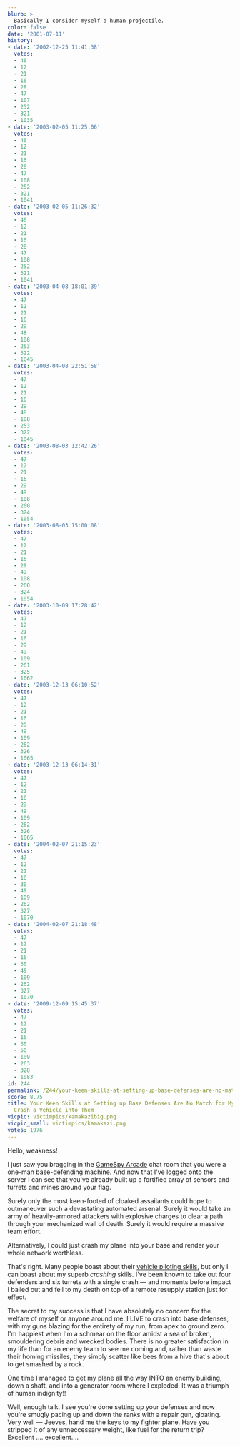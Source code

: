 ```yaml
---
blurb: >
  Basically I consider myself a human projectile.
color: false
date: '2001-07-11'
history:
- date: '2002-12-25 11:41:38'
  votes:
  - 46
  - 12
  - 21
  - 16
  - 28
  - 47
  - 107
  - 252
  - 321
  - 1035
- date: '2003-02-05 11:25:06'
  votes:
  - 46
  - 12
  - 21
  - 16
  - 28
  - 47
  - 108
  - 252
  - 321
  - 1041
- date: '2003-02-05 11:26:32'
  votes:
  - 46
  - 12
  - 21
  - 16
  - 28
  - 47
  - 108
  - 252
  - 321
  - 1041
- date: '2003-04-08 18:01:39'
  votes:
  - 47
  - 12
  - 21
  - 16
  - 29
  - 48
  - 108
  - 253
  - 322
  - 1045
- date: '2003-04-08 22:51:58'
  votes:
  - 47
  - 12
  - 21
  - 16
  - 29
  - 48
  - 108
  - 253
  - 322
  - 1045
- date: '2003-08-03 12:42:26'
  votes:
  - 47
  - 12
  - 21
  - 16
  - 29
  - 49
  - 108
  - 260
  - 324
  - 1054
- date: '2003-08-03 15:00:08'
  votes:
  - 47
  - 12
  - 21
  - 16
  - 29
  - 49
  - 108
  - 260
  - 324
  - 1054
- date: '2003-10-09 17:28:42'
  votes:
  - 47
  - 12
  - 21
  - 16
  - 29
  - 49
  - 109
  - 261
  - 325
  - 1062
- date: '2003-12-13 06:10:52'
  votes:
  - 47
  - 12
  - 21
  - 16
  - 29
  - 49
  - 109
  - 262
  - 326
  - 1065
- date: '2003-12-13 06:14:31'
  votes:
  - 47
  - 12
  - 21
  - 16
  - 29
  - 49
  - 109
  - 262
  - 326
  - 1065
- date: '2004-02-07 21:15:23'
  votes:
  - 47
  - 12
  - 21
  - 16
  - 30
  - 49
  - 109
  - 262
  - 327
  - 1070
- date: '2004-02-07 21:18:48'
  votes:
  - 47
  - 12
  - 21
  - 16
  - 30
  - 49
  - 109
  - 262
  - 327
  - 1070
- date: '2009-12-09 15:45:37'
  votes:
  - 47
  - 12
  - 21
  - 16
  - 30
  - 50
  - 109
  - 263
  - 328
  - 1083
id: 244
permalink: /244/your-keen-skills-at-setting-up-base-defenses-are-no-match-for-my-ability-to-crash-a-vehicle-into-them/
score: 8.75
title: Your Keen Skills at Setting up Base Defenses Are No Match for My Ability to
  Crash a Vehicle into Them
vicpic: victimpics/kamakazibig.png
vicpic_small: victimpics/kamakazi.png
votes: 1976
---
```


Hello, weakness!

I just saw you bragging in the [GameSpy
Arcade](https://web.archive.org/web/20010711000000/http://www.gamespyarcade.com/)
chat room that you were a one-man base-defending machine. And now that
I've logged onto the server I can see that you've already built up a
fortified array of sensors and turrets and mines around your flag.

Surely only the most keen-footed of cloaked assailants could hope to
outmaneuver such a devastating automated arsenal. Surely it would take
an army of heavily-armored attackers with explosive charges to clear a
path through your mechanized wall of death. Surely it would require a
massive team effort.

Alternatively, I could just crash my plane into your base and render
your whole network worthless.

That's right. Many people boast about their [vehicle piloting
skills](https://web.archive.org/web/20010711000000/http://www.forumplanet.com/gamespy/topic.asp?fid=1422&tid=247471),
but only I can boast about my superb *crashing* skills. I've been known
to take out four defenders and six turrets with a single crash — and
moments before impact I bailed out and fell to my death on top of a
remote resupply station just for effect.

The secret to my success is that I have absolutely no concern for the
welfare of myself or anyone around me. I LIVE to crash into base
defenses, with my guns blazing for the entirety of my run, from apex to
ground zero. I'm happiest when I'm a schmear on the floor amidst a sea
of broken, smouldering debris and wrecked bodies. There is no greater
satisfaction in my life than for an enemy team to see me coming and,
rather than waste their homing missiles, they simply scatter like bees
from a hive that's about to get smashed by a rock.

One time I managed to get my plane all the way INTO an enemy building,
down a shaft, and into a generator room where I exploded. It was a
triumph of human indignity!!

Well, enough talk. I see you're done setting up your defenses and now
you're smugly pacing up and down the ranks with a repair gun, gloating.
Very well — Jeeves, hand me the keys to my fighter plane. Have you
stripped it of any unneccessary weight, like fuel for the return trip?
Excellent .... excellent....